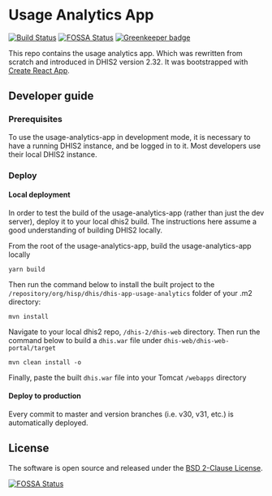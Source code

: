 # Usage Analytics App

[![Build Status](https://travis-ci.com/dhis2/usage-analytics-app.svg)](https://travis-ci.com/dhis2/usage-analytics-app)
[![FOSSA Status](https://app.fossa.io/api/projects/git%2Bgithub.com%2Fdhis2%2Fdhis2-usage-analytics.svg?type=shield)](https://app.fossa.io/projects/git%2Bgithub.com%2Fdhis2%2Fdhis2-usage-analytics?ref=badge_shield)
[![Greenkeeper badge](https://badges.greenkeeper.io/dhis2/usage-analytics-app.svg)](https://greenkeeper.io/)

This repo contains the usage analytics app. Which was rewritten from scratch and introduced in DHIS2 version 2.32. It was bootstrapped with [Create React App](https://github.com/facebookincubator/create-react-app).

## Developer guide

### Prerequisites

To use the usage-analytics-app in development mode, it is necessary to have a running DHIS2 instance, and be logged in to it. Most developers use their local DHIS2 instance. 

### Deploy

#### Local deployment

In order to test the build of the usage-analytics-app (rather than just the dev server), deploy it to your local dhis2 build. The instructions here assume a good understanding of building DHIS2 locally.

From the root of the usage-analytics-app, build the usage-analytics-app locally

```
yarn build
```

Then run the command below to install the built project to the `/repository/org/hisp/dhis/dhis-app-usage-analytics` folder of your .m2 directory:

```
mvn install
```

Navigate to your local dhis2 repo, `/dhis-2/dhis-web` directory. Then run the command below to build a `dhis.war` file under `dhis-web/dhis-web-portal/target`

```
mvn clean install -o
```

Finally, paste the built `dhis.war` file into your Tomcat `/webapps` directory

#### Deploy to production

Every commit to master and version branches (i.e. v30, v31, etc.) is automatically deployed.

## License

The software is open source and released under the [BSD 2-Clause License](https://github.com/dhis2/usage-analytics-app/blob/master/LICENSE).

[![FOSSA Status](https://app.fossa.io/api/projects/git%2Bgithub.com%2Fdhis2%2Fdhis2-usage-analytics.svg?type=large)](https://app.fossa.io/projects/git%2Bgithub.com%2Fdhis2%2Fdhis2-usage-analytics?ref=badge_large)